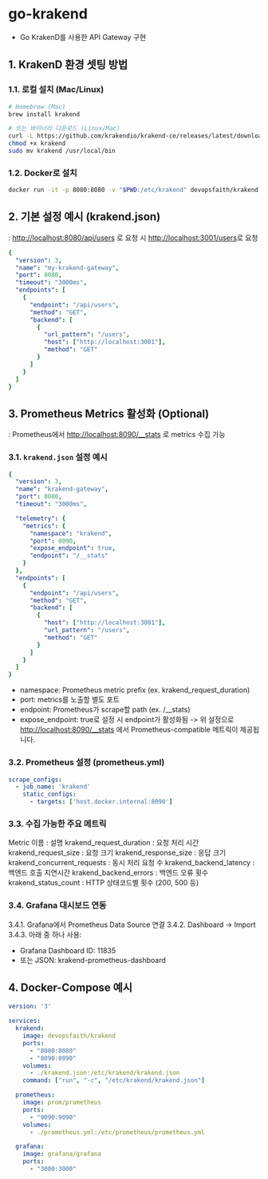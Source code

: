# go-krakend

- Go KrakenD를 사용한 API Gateway 구현

## 1. KrakenD 환경 셋팅 방법

### 1.1. 로컬 설치 (Mac/Linux)

```bash
# Homebrew (Mac)
brew install krakend

# 또는 바이너리 다운로드 (Linux/Mac)
curl -L https://github.com/krakendio/krakend-ce/releases/latest/download/krakend_amd64 -o krakend
chmod +x krakend
sudo mv krakend /usr/local/bin
```

### 1.2. Docker로 설치

```bash
docker run -it -p 8080:8080 -v "$PWD:/etc/krakend" devopsfaith/krakend run -c /etc/krakend/krakend.json
```

## 2. 기본 설정 예시 (krakend.json)

: <http://localhost:8080/api/users> 로 요청 시 <http://localhost:3001/users>로 요청

```yml
{
  "version": 3,
  "name": "my-krakend-gateway",
  "port": 8080,
  "timeout": "3000ms",
  "endpoints": [
    {
      "endpoint": "/api/users",
      "method": "GET",
      "backend": [
        {
          "url_pattern": "/users",
          "host": ["http://localhost:3001"],
          "method": "GET"
        }
      ]
    }
  ]
}
```

## 3. Prometheus Metrics 활성화 (Optional)

: Prometheus에서 <http://localhost:8090/__stats> 로 metrics 수집 가능

### 3.1. `krakend.json` 설정 예시

```yml
{
  "version": 3,
  "name": "krakend-gateway",
  "port": 8080,
  "timeout": "3000ms",

  "telemetry": {
    "metrics": {
      "namespace": "krakend",
      "port": 8090,
      "expose_endpoint": true,
      "endpoint": "/__stats"
    }
  },
  "endpoints": [
    {
      "endpoint": "/api/users",
      "method": "GET",
      "backend": [
        {
          "host": ["http://localhost:3001"],
          "url_pattern": "/users",
          "method": "GET"
        }
      ]
    }
  ]
}
```

- namespace: Prometheus metric prefix (ex. krakend_request_duration)
- port: metrics를 노출할 별도 포트
- endpoint: Prometheus가 scrape할 path (ex. /__stats)
- expose_endpoint: true로 설정 시 endpoint가 활성화됨
-> 위 설정으로 <http://localhost:8090/__stats> 에서 Prometheus-compatible 메트릭이 제공됩니다.

### 3.2. Prometheus 설정 (prometheus.yml)

```yml
scrape_configs:
  - job_name: 'krakend'
    static_configs:
      - targets: ['host.docker.internal:8090']
```

### 3.3. 수집 가능한 주요 메트릭

Metric 이름 : 설명
krakend_request_duration : 요청 처리 시간
krakend_request_size : 요청 크기
krakend_response_size : 응답 크기
krakend_concurrent_requests : 동시 처리 요청 수
krakend_backend_latency : 백엔드 호출 지연시간
krakend_backend_errors : 백엔드 오류 횟수
krakend_status_count : HTTP 상태코드별 횟수 (200, 500 등)

### 3.4. Grafana 대시보드 연동

3.4.1. Grafana에서 Prometheus Data Source 연결
3.4.2. Dashboard → Import
3.4.3. 아래 중 하나 사용:

- Grafana Dashboard ID: 11835
- 또는 JSON: krakend-prometheus-dashboard

## 4. Docker-Compose 예시

```yml
version: '3'

services:
  krakend:
    image: devopsfaith/krakend
    ports:
      - "8080:8080"
      - "8090:8090"
    volumes:
      - ./krakend.json:/etc/krakend/krakend.json
    command: ["run", "-c", "/etc/krakend/krakend.json"]

  prometheus:
    image: prom/prometheus
    ports:
      - "9090:9090"
    volumes:
      - ./prometheus.yml:/etc/prometheus/prometheus.yml

  grafana:
    image: grafana/grafana
    ports:
      - "3000:3000"
```
